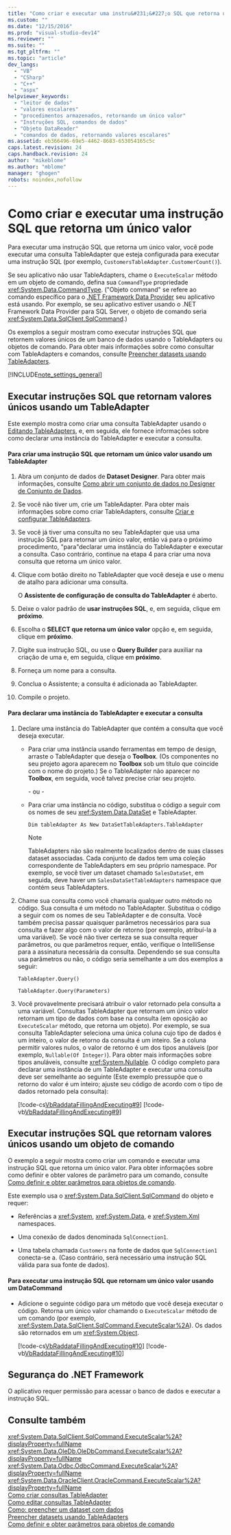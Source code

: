 ```yaml
---
title: "Como criar e executar uma instru&#231;&#227;o SQL que retorna um &#250;nico valor | Microsoft Docs"
ms.custom: ""
ms.date: "12/15/2016"
ms.prod: "visual-studio-dev14"
ms.reviewer: ""
ms.suite: ""
ms.tgt_pltfrm: ""
ms.topic: "article"
dev_langs: 
  - "VB"
  - "CSharp"
  - "C++"
  - "aspx"
helpviewer_keywords: 
  - "leitor de dados"
  - "valores escalares"
  - "procedimentos armazenados, retornando um único valor"
  - "Instruções SQL, comandos de dados"
  - "Objeto DataReader"
  - "comandos de dados, retornando valores escalares"
ms.assetid: eb366496-69e5-4462-8683-653054165c5c
caps.latest.revision: 24
caps.handback.revision: 24
author: "mikeblome"
ms.author: "mblome"
manager: "ghogen"
robots: noindex,nofollow
---
```

# Como criar e executar uma instru&#231;&#227;o SQL que retorna um &#250;nico valor
Para executar uma instrução SQL que retorna um único valor, você pode executar uma consulta TableAdapter que esteja configurada para executar uma instrução SQL \(por exemplo, `CustomersTableAdapter.CustomerCount()`\).  
  
 Se seu aplicativo não usar TableAdapters, chame o `ExecuteScalar` método em um objeto de comando, defina sua `CommandType` propriedade <xref:System.Data.CommandType>. \("Objeto command" se refere ao comando específico para o [.NET Framework Data Provider](../Topic/.NET%20Framework%20Data%20Providers.md) seu aplicativo está usando. Por exemplo, se seu aplicativo estiver usando o .NET Framework Data Provider para SQL Server, o objeto de comando seria <xref:System.Data.SqlClient.SqlCommand>.\)  
  
 Os exemplos a seguir mostram como executar instruções SQL que retornem valores únicos de um banco de dados usando o TableAdapters ou objetos de comando. Para obter mais informações sobre como consultar com TableAdapters e comandos, consulte [Preencher datasets usando TableAdapters](../data-tools/fill-datasets-by-using-tableadapters.md).  
  
 [!INCLUDE[note_settings_general](../data-tools/includes/note_settings_general_md.md)]  
  
## Executar instruções SQL que retornam valores únicos usando um TableAdapter  
 Este exemplo mostra como criar uma consulta TableAdapter usando o [Editando TableAdapters](../data-tools/editing-tableadapters.md), e, em seguida, ele fornece informações sobre como declarar uma instância do TableAdapter e executar a consulta.  
  
#### Para criar uma instrução SQL que retornam um único valor usando um TableAdapter  
  
1.  Abra um conjunto de dados de **Dataset Designer**. Para obter mais informações, consulte [Como abrir um conjunto de dados no Designer de Conjunto de Dados](../Topic/How%20to:%20Open%20a%20Dataset%20in%20the%20Dataset%20Designer.md).  
  
2.  Se você não tiver um, crie um TableAdapter. Para obter mais informações sobre como criar TableAdapters, consulte [Criar e configurar TableAdapters](../data-tools/create-and-configure-tableadapters.md).  
  
3.  Se você já tiver uma consulta no seu TableAdapter que usa uma instrução SQL para retornar um único valor, então vá para o próximo procedimento, "para"declarar uma instância do TableAdapter e executar a consulta. Caso contrário, continue na etapa 4 para criar uma nova consulta que retorna um único valor.  
  
4.  Clique com botão direito no TableAdapter que você deseja e use o menu de atalho para adicionar uma consulta.  
  
     O **Assistente de configuração de consulta do TableAdapter** é aberto.  
  
5.  Deixe o valor padrão de **usar instruções SQL**, e, em seguida, clique em **próximo**.  
  
6.  Escolha o **SELECT que retorna um único valor** opção e, em seguida, clique em **próximo**.  
  
7.  Digite sua instrução SQL, ou use o **Query Builder** para auxiliar na criação de uma e, em seguida, clique em **próximo**.  
  
8.  Forneça um nome para a consulta.  
  
9. Conclua o Assistente; a consulta é adicionada ao TableAdapter.  
  
10. Compile o projeto.  
  
#### Para declarar uma instância do TableAdapter e executar a consulta  
  
1.  Declare uma instância do TableAdapter que contém a consulta que você deseja executar.  
  
    -   Para criar uma instância usando ferramentas em tempo de design, arraste o TableAdapter que deseja o **Toolbox**. \(Os componentes no seu projeto agora aparecem no **Toolbox** sob um título que coincide com o nome do projeto.\) Se o TableAdapter não aparecer no **Toolbox**, em seguida, você talvez precise criar seu projeto.  
  
         \- ou \-  
  
    -   Para criar uma instância no código, substitua o código a seguir com os nomes de seu <xref:System.Data.DataSet> e TableAdapter.  
  
         `Dim tableAdapter As New DataSetTableAdapters.TableAdapter`  
  
        > [!NOTE]
        >  TableAdapters não são realmente localizados dentro de suas classes dataset associadas. Cada conjunto de dados tem uma coleção correspondente de TableAdapters em seu próprio namespace. Por exemplo, se você tiver um dataset chamado `SalesDataSet`, em seguida, deve haver um `SalesDataSetTableAdapters` namespace que contém seus TableAdapters.  
  
2.  Chame sua consulta como você chamaria qualquer outro método no código. Sua consulta é um método no TableAdapter. Substitua o código a seguir com os nomes de seu TableAdapter e de consulta. Você também precisa passar quaisquer parâmetros necessários para sua consulta e fazer algo com o valor de retorno \(por exemplo, atribuí\-la a uma variável\). Se você não tiver certeza se sua consulta requer parâmetros, ou que parâmetros requer, então, verifique o IntelliSense para a assinatura necessária da consulta. Dependendo se sua consulta usa parâmetros ou não, o código seria semelhante a um dos exemplos a seguir:  
  
     `TableAdapter.Query()`  
  
     `TableAdapter.Query(Parameters)`  
  
3.  Você provavelmente precisará atribuir o valor retornado pela consulta a uma variável. Consultas TableAdapter que retornam um único valor retornam um tipo de dados com base na consulta \(em oposição ao `ExecuteScalar` método, que retorna um objeto\). Por exemplo, se sua consulta TableAdapter seleciona uma única coluna cujo tipo de dados é um inteiro, o valor de retorno da consulta é um inteiro. Se a coluna permitir valores nulos, o valor de retorno é um dos tipos anuláveis \(por exemplo, `Nullable(Of Integer)`\). Para obter mais informações sobre tipos anuláveis, consulte <xref:System.Nullable>. O código completo para declarar uma instância de um TableAdapter e executar uma consulta deve ser semelhante ao seguinte \(Este exemplo pressupõe que o retorno do valor é um inteiro; ajuste seu código de acordo com o tipo de dados retornado pela consulta\):  
  
     [!code-cs[VbRaddataFillingAndExecuting#9](../data-tools/codesnippet/CSharp/how-to-create-and-execute-an-sql-statement-that-returns-a-single-value_1.cs)]
     [!code-vb[VbRaddataFillingAndExecuting#9](../data-tools/codesnippet/VisualBasic/how-to-create-and-execute-an-sql-statement-that-returns-a-single-value_1.vb)]  
  
## Executar instruções SQL que retornam valores únicos usando um objeto de comando  
 O exemplo a seguir mostra como criar um comando e executar uma instrução SQL que retorna um único valor. Para obter informações sobre como definir e obter valores de parâmetro para um comando, consulte [Como definir e obter parâmetros para objetos de comando](../Topic/How%20to:%20Set%20and%20Get%20Parameters%20for%20Command%20Objects.md).  
  
 Este exemplo usa o <xref:System.Data.SqlClient.SqlCommand> do objeto e requer:  
  
-   Referências a <xref:System>, <xref:System.Data>, e <xref:System.Xml> namespaces.  
  
-   Uma conexão de dados denominada `SqlConnection1`.  
  
-   Uma tabela chamada `Customers` na fonte de dados que `SqlConnection1` conecta\-se a. \(Caso contrário, será necessário uma instrução SQL válida para sua fonte de dados\).  
  
#### Para executar uma instrução SQL que retornam um único valor usando um DataCommand  
  
-   Adicione o seguinte código para um método que você deseja executar o código. Retorna um único valor chamando o `ExecuteScalar` método de um comando \(por exemplo, <xref:System.Data.SqlClient.SqlCommand.ExecuteScalar%2A>\). Os dados são retornados em um <xref:System.Object>.  
  
     [!code-cs[VbRaddataFillingAndExecuting#10](../data-tools/codesnippet/CSharp/how-to-create-and-execute-an-sql-statement-that-returns-a-single-value_2.cs)]
     [!code-vb[VbRaddataFillingAndExecuting#10](../data-tools/codesnippet/VisualBasic/how-to-create-and-execute-an-sql-statement-that-returns-a-single-value_2.vb)]  
  
## Segurança do .NET Framework  
 O aplicativo requer permissão para acessar o banco de dados e executar a instrução SQL.  
  
## Consulte também  
 <xref:System.Data.SqlClient.SqlCommand.ExecuteScalar%2A?displayProperty=fullName>   
 <xref:System.Data.OleDb.OleDbCommand.ExecuteScalar%2A?displayProperty=fullName>   
 <xref:System.Data.Odbc.OdbcCommand.ExecuteScalar%2A?displayProperty=fullName>   
 <xref:System.Data.OracleClient.OracleCommand.ExecuteScalar%2A?displayProperty=fullName>   
 [Como criar consultas TableAdapter](../data-tools/how-to-create-tableadapter-queries.md)   
 [Como editar consultas TableAdapter](../data-tools/how-to-edit-tableadapter-queries.md)   
 [Como: preencher um dataset com dados](../data-tools/how-to-fill-a-dataset-with-data.md)   
 [Preencher datasets usando TableAdapters](../data-tools/fill-datasets-by-using-tableadapters.md)   
 [Como definir e obter parâmetros para objetos de comando](../Topic/How%20to:%20Set%20and%20Get%20Parameters%20for%20Command%20Objects.md)